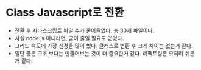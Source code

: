# Class Javascript로 전환

- 전환 후 자바스크립트 파일 수가 줄어들었다. 총 30개 파일이다.
- 사실 node.js 아니라면, 굳이 줄일 필요도 없었다.
- 그리드 속도에 가장 신경을 많이 썼다. 클래스로 변환 후 크게 차이는 없는거 같다.
- 일단 좋은 구조 보다는 만들어보는 것이 더 중요한거 같다. 리팩토링은 오히려 쉬운거 같다. 

